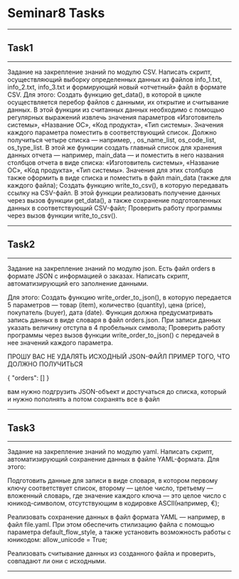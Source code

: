 # Seminar8 Tasks

---

## Task1

---

Задание на закрепление знаний по модулю CSV. Написать скрипт, осуществляющий
выборку определенных данных из файлов info_1.txt, info_2.txt, info_3.txt и
формирующий новый «отчетный» файл в формате CSV. Для этого:
Создать функцию get_data(), в которой в цикле осуществляется перебор файлов с
 данными, их открытие и считывание данных. В этой функции из считанных данных
 необходимо с помощью регулярных выражений извлечь значения параметров
 «Изготовитель системы», «Название ОС», «Код продукта», «Тип системы».
 Значения каждого параметра поместить в соответствующий список.
 Должно получиться четыре списка — например, , os_name_list, os_code_list,
 os_type_list. В этой же функции создать главный список для хранения данных
 отчета — например, main_data — и поместить в него названия столбцов отчета
 в виде списка: «Изготовитель системы», «Название ОС», «Код продукта»,
 «Тип системы». Значения для этих столбцов также оформить в  виде списка
 и поместить в файл main_data (также для каждого файла); Создать функцию
 write_to_csv(), в которую передавать ссылку на CSV-файл.  В этой функции
 реализовать получение данных через вызов функции get_data(),  а также
 сохранение подготовленных данных в соответствующий CSV-файл; Проверить
работу программы через вызов функции write_to_csv().

---

## Task2

---
Задание на закрепление знаний по модулю json. Есть файл orders
в формате JSON с информацией о заказах. Написать скрипт, автоматизирующий
его заполнение данными.

Для этого:
Создать функцию write_order_to_json(), в которую передается
5 параметров — товар (item), количество (quantity), цена (price),
покупатель (buyer), дата (date). Функция должна предусматривать запись
данных в виде словаря в файл orders.json. При записи данных указать
величину отступа в 4 пробельных символа;
Проверить работу программы через вызов функции write_order_to_json()
с передачей в нее значений каждого параметра.

ПРОШУ ВАС НЕ УДАЛЯТЬ ИСХОДНЫЙ JSON-ФАЙЛ
ПРИМЕР ТОГО, ЧТО ДОЛЖНО ПОЛУЧИТЬСЯ

{
    "orders": []
}

вам нужно подгрузить JSON-объект
и достучаться до списка, который и нужно пополнять
а потом сохранять все в файл

---

## Task3

---

Задание на закрепление знаний по модулю yaml.
 Написать скрипт, автоматизирующий сохранение данных
 в файле YAML-формата.
Для этого:

Подготовить данные для записи в виде словаря, в котором
первому ключу соответствует список, второму — целое число,
третьему — вложенный словарь, где значение каждого ключа —
это целое число с юникод-символом, отсутствующим в кодировке
ASCII(например, €);

Реализовать сохранение данных в файл формата YAML — например,
в файл file.yaml. При этом обеспечить стилизацию файла с помощью
параметра default_flow_style, а также установить возможность работы
с юникодом: allow_unicode = True;

Реализовать считывание данных из созданного файла и проверить,
совпадают ли они с исходными.

---

